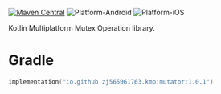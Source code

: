 [![Maven Central](https://img.shields.io/maven-central/v/io.github.zj565061763.kmp/mutator)](https://central.sonatype.com/search?q=g:io.github.zj565061763.kmp+mutator)
![Platform-Android](https://img.shields.io/badge/Platform-Android-brightgreen)
![Platform-iOS](https://img.shields.io/badge/Platform-iOS-brightgreen)

Kotlin Multiplatform Mutex Operation library.

# Gradle

```kotlin
implementation("io.github.zj565061763.kmp:mutator:1.0.1")
```